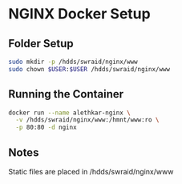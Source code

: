 # NGINX Docker Setup

## Folder Setup
```bash
sudo mkdir -p /hdds/swraid/nginx/www
sudo chown $USER:$USER /hdds/swraid/nginx/www
```

## Running the Container
```bash
docker run --name alethkar-nginx \
  -v /hdds/swraid/nginx/www:/hmnt/www:ro \
  -p 80:80 -d nginx
```

## Notes
Static files are placed in /hdds/swraid/nginx/www
